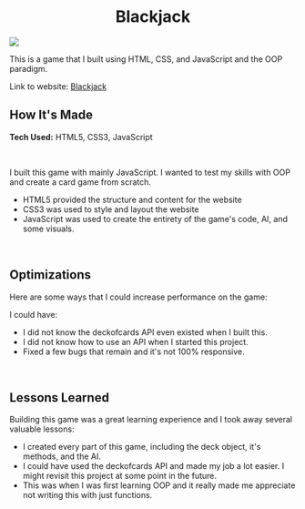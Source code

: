 <h1 align="center">Blackjack</h1>
<img src="https://i.imgur.com/Kj2viG3.png">
<br>
<p>This is a game that I built using HTML, CSS, and JavaScript and the OOP paradigm.</p>
<p>Link to website: <a href="https://tyleriscoding.github.io/Blackjack/">Blackjack</a></p>
<h2>How It's Made</h2>
<p><strong>Tech Used:</strong> HTML5, CSS3, JavaScript</p>
<br>
<p>
I built this game with mainly JavaScript. I wanted to test my skills with OOP and create a card game from scratch.

- HTML5 provided the structure and content for the website
- CSS3 was used to style and layout the website
- JavaScript was used to create the entirety of the game's code, AI, and some visuals.
</p>
<br>
<h2>Optimizations</h2>
<p>Here are some ways that I could increase performance on the game:

I could have:

- I did not know the deckofcards API even existed when I built this.
- I did not know how to use an API when I started this project.
- Fixed a few bugs that remain and it's not 100% responsive.

</p>
<br>
<h2>Lessons Learned</h2>
<p>Building this game was a great learning experience and I took away several valuable lessons:

- I created every part of this game, including the deck object, it's methods, and the AI.
- I could have used the deckofcards API and made my job a lot easier. I might revisit this project at some point in the future.
- This was when I was first learning OOP and it really made me appreciate not writing this with just functions.
</p>
